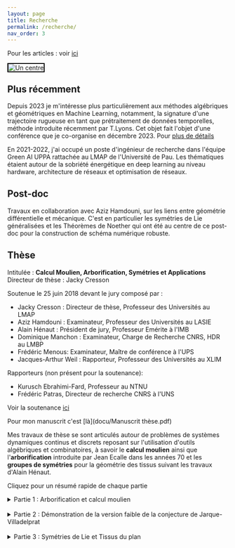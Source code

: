 ```yaml
---
layout: page
title: Recherche
permalink: /recherche/
nav_order: 3
---
```


Pour les articles : voir [ici](article.md)


<img src="../un_centre.png"
     alt="Un centre"
     style="float: left; margin-right: 10px;border: solid 2px black; " />  


&nbsp;

## Plus récemment
Depuis 2023 je m'intéresse plus particulièrement aux méthodes algébriques et géométriques en Machine Learning, notamment, la signature d'une trajectoire rugueuse en tant que prétraitement de données temporelles, méthode introduite récemment par T.Lyons. Cet objet fait l'objet d'une conférence que je co-organise en décembre 2023. Pour [plus de détails](https://sites.google.com/view/sign-ml-pau-2023/) 

En 2021-2022, j'ai occupé un poste d'ingénieur de recherche dans l'équipe Green AI UPPA rattachée au LMAP de l'Université de Pau. Les thématiques étaient autour de la sobriété énergétique en deep learning au niveau hardware, architecture de réseaux et optimisation de réseaux.

## Post-doc

Travaux en collaboration avec Aziz Hamdouni, sur les liens entre géométrie différentielle et mécanique. C'est en particulier les symétries de Lie généralisées et les Théorèmes de Noether qui ont été au centre de ce post-doc pour la construction de schéma numérique robuste.

## Thèse

Intitulée : **Calcul Moulien, Arborification, Symétries et Applications**  
Directeur de thèse : Jacky Cresson

Soutenue le 25 juin 2018 devant le jury composé par :  
- Jacky Cresson : Directeur de thèse, Professeur des Universités au LMAP
- Aziz Hamdouni : Examinateur, Professeur des Universités au LASIE
- Alain Hénaut : Président de jury, Professeur Emérite à l'IMB
- Dominique Manchon : Examinateur, Charge de Recherche CNRS, HDR au LMBP
- Frédéric Menous: Examinateur, Maître de conférence à l'UPS
- Jacques-Arthur Weil : Rapporteur, Professeur des Universités au XLIM

Rapporteurs (non présent pour la soutenance):
- Kurusch Ebrahimi-Fard, Professeur au NTNU
- Frédéric Patras, Directeur de recherche CNRS à l'UNS

Voir la soutenance [ici](docu/Soutenance_thèse.pdf)

Pour mon manuscrit c'est [là](docu/Manuscrit thèse.pdf)

Mes travaux de thèse se sont articulés autour de problèmes de systèmes dynamiques continus et discrets reposant sur l'utilisation d'outils algébriques et combinatoires, à savoir le **calcul moulien** ainsi que l'**arborification** introduite par Jean Ecalle dans les années 70 et les **groupes de symétries** pour la géométrie des tissus suivant les travaux d'Alain Hénaut.

Cliquez pour un résumé rapide de chaque partie
<details>
  <summary>Partie 1 : Arborification et calcul moulien</summary>
  On propose une <strong>étude approfondie de l'arborification</strong> et ses applications dans les systèmes dynamiques et l'analyse numérique où des séries formelles non commutatives apparaissent. Par le calcul moulien et en lien avec l'arborification, on étudie des problèmes de convergence. Cette approche permet de founir une démonstration complète du Théorème de Brujno de linéarisation analytique (reposant sur la notion d'<strong>invariance d'équations fonctionnelles mouliennes</strong>). On s'intéresse aussi à la convergence des séries de Butcher et les schémas de Runge-Kutta où le même type de structure algébrique apparaissent (algèbre de Hopf de Connes-Kreimer).
</details>
&nbsp;
<details>
  <summary>Partie 2 : Démonstration de la version faible de la conjecture de Jarque-Villadelprat</summary>
  La seconde partie propose une <strong>démonstration de la version faible de la conjecture de Jarque-Villadelprat</strong> sur la linéairisation de champs de vecteurs Hamiltonien à perturbations polynomiales en degrés quelconques en utilisant la correction de champs de vecteurs introduite par J. Ecalle et B. Vallet. On s'intéresse aussi aux variétés algèbriques isochrones de champs de vecteurs en lien avec certains algèbres de Lie.
</details>
&nbsp;
<details>
  <summary>Partie 3 : Symétries de Lie et Tissus du plan</summary>
  La troisième et dernière partie concerne la <strong>classification des équations différentielles de degré n du premier ordre</strong> en étudiant les tissus associés. Un tissu (ou <em>d</em>-tissu) est la collection de <em>d</em> feuilletages holomorphes de codimension 1. A. Hénaut propose dans ses travaux une lecture de la linéarisation de tels objets dans leur groupe de symétrie qu'il obtient grâce à des moyens algébriques. Nous proposons une <strong>autre approche reposant sur les groupes de symétries</strong> d'équations différentielles suivant le formalisme de P.J.Olver. Nous ouvrons la discussion aussi sur les relations entre symétries, polynômes de Darboux, modules de dérivations et arrangements de droites.
</details>



&nbsp;




&nbsp;
